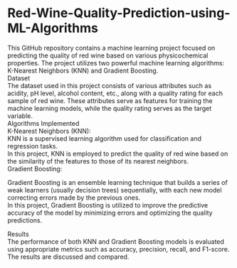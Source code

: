 # Red-Wine-Quality-Prediction-using-ML-Algorithms

This GitHub repository contains a machine learning project focused on predicting the quality of red wine based on various physicochemical properties. The project utilizes two powerful machine learning algorithms: K-Nearest Neighbors (KNN) and Gradient Boosting.
<br />
Dataset<br />
The dataset used in this project consists of various attributes such as acidity, pH level, alcohol content, etc., along with a quality rating for each sample of red wine. These attributes serve as features for training the machine learning models, while the quality rating serves as the target variable.
<br />
Algorithms Implemented<br />
K-Nearest Neighbors (KNN):
<br />
KNN is a supervised learning algorithm used for classification and regression tasks.<br />
In this project, KNN is employed to predict the quality of red wine based on the similarity of the features to those of its nearest neighbors.<br />
Gradient Boosting:<br />

Gradient Boosting is an ensemble learning technique that builds a series of weak learners (usually decision trees) sequentially, with each new model correcting errors made by the previous ones.<br />
In this project, Gradient Boosting is utilized to improve the predictive accuracy of the model by minimizing errors and optimizing the quality predictions.<br />

Results<br />
The performance of both KNN and Gradient Boosting models is evaluated using appropriate metrics such as accuracy, precision, recall, and F1-score. The results are discussed and compared.
